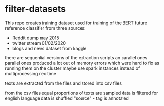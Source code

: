 # filter-datasets

This repo creates training dataset used for training of the BERT future reference classifier from three sources:
- Reddit dump may 2015
- twitter stream 01/02/2020
- blogs and news dataset from kaggle

there are sequential versions of the extraction scripts an parallel ones
parallel ones produced a lot out of memory errors which were hard to fix as running them on the cluster
maybe use spark instances instead of multiprocessing nex time

texts are extracted from the files and stored into csv files

from the csv files equal proportions of texts are sampled
data is filtered for english language
data is shuffled
"source" - tag is annotated

